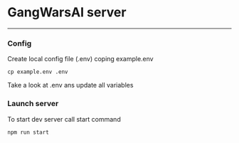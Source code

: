# GangWarsAI server

----

### Config
Create local config file (.env) coping example.env

``
cp example.env .env
``

Take a look at .env ans update all variables

### Launch server
To start dev server call start command

``
npm run start
``

